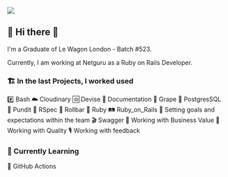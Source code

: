 ![](https://komarev.com/ghpvc/?username=GWiktorzak&color=blue&style=plastic&label=👁)
## 👋 Hi there 👋
I'm a Graduate of Le Wagon London - Batch #523. 

Currently, I am working at Netguru as a Ruby on Rails Developer.

### 🏗 In the last Projects, I worked used

#️⃣ Bash ☁️ Cloudinary 🆔 Devise 📄 Documentation 🍇 Grape 🐘 PostgresSQL 🔐 Pundit 🧪 RSpec 🎢 Rollbar 💎 Ruby 🛤 Ruby_on_Rails 🎯 Setting goals and expectations within the team 🎬 Swagger 🗽 Working with Business Value 🥇 Working with Quality 🎙 Working with feedback

### 🧠 Currently Learning
🌱 GitHub Actions
